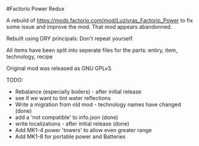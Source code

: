 #Factorio Power Redux

A rebuild of https://mods.factorio.com/mod/Luzivras_Factorio_Power to fix some issue and improve the mod. That mod appears abandonned.

Rebuilt using DRY principals: Don't repeat yourself.

All items have been split into seperate files for the parts: entiry, item, technology, recipe

Original mod was released as GNU GPLv3.

TODO:
* Rebalance (especially boilers) - after initial release
* see if we want to tint water reflections
* Write a migration from old mod - technology names have changed (done)
* add a 'not compatible' to info.json (done)
* write localizations - after initial release (done)
* Add MK1-4 power 'towers' to allow even greater range
* Add MK1-8 for portable power and Batteries